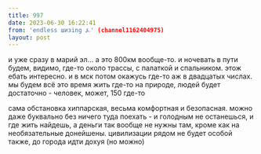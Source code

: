 ```yaml
---
title: 997
date: 2023-06-30 16:22:41
from: 'endless шизing ⍼' (channel1162404975)
layout: post
---
```


и уже сразу в марий эл... а это 800км вообще-то. и ночевать в пути будем, видимо, где-то около трассы, с палаткой и спальником. этож ебать интересно.
и в мск потом окажусь где-то аж в двадцатых числах. мы будем всё это время жить где-то на природе, людей будет достаточно - человек, может, 150 где-то

сама обстановка хиппарская, весьма комфортная и безопасная. можно даже буквально без ничего туда поехать - и голодным не останешься, и где жить найдешь, а деньги так вообще не нужны там, кроме как на необязательные донейшены. цивилизации рядом не будет особой также, до города идти дохуя (но можно)
